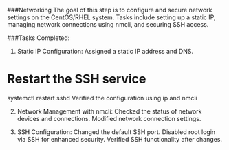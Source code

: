 ###Networking 
The goal of this step is to configure and secure network settings on the CentOS/RHEL system. Tasks include setting up a static IP, managing network connections using nmcli, and securing SSH access.

###Tasks Completed:
1. Static IP Configuration:
Assigned a static IP address and DNS.
# Restart the SSH service
systemctl restart sshd
Verified the configuration using ip and nmcli

2. Network Management with nmcli:
Checked the status of network devices and connections.
Modified network connection settings.

3. SSH Configuration:
Changed the default SSH port.
Disabled root login via SSH for enhanced security.
Verified SSH functionality after changes.

